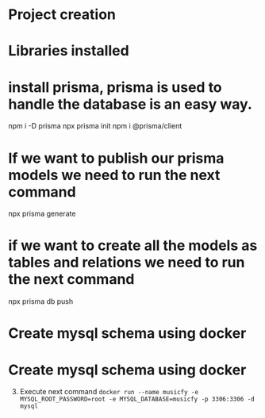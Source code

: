 # Project creation


# Libraries installed


# install prisma, prisma is used to handle the database is an easy way.

npm i -D prisma
npx prisma init
npm i @prisma/client

# If we want to publish our prisma models we need to run the next command

npx prisma generate

# if we want to create all the models as tables and relations we need to run the next command

npx prisma db push

# Create mysql schema using docker

# Create mysql schema using docker

3. Execute next command `docker run --name musicfy -e MYSQL_ROOT_PASSWORD=root -e MYSQL_DATABASE=musicfy -p 3306:3306 -d mysql`

